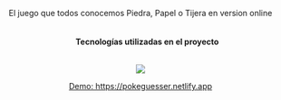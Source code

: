 <p align="center">El juego que todos conocemos Piedra, Papel o Tijera en version online</p>


<div>
  
  <ul align="center">
   <h4 style="display: inline-block">Tecnologías utilizadas en el proyecto</h4>
  </ul>
</div>

<p align="center">
  <a href="https://skillicons.dev">
    <img src="https://skillicons.dev/icons?i=css,html,js,react,nextjs,tailwind" />
  </a>
</p>

<p align="center">
  <a href="https://pokeguesser.netlify.app" target="_blank">Demo: https://pokeguesser.netlify.app</a>
</p>

